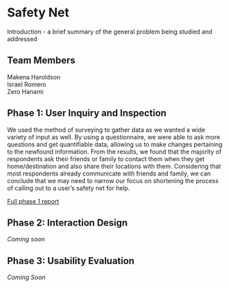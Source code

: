 # Safety Net

Introduction - a brief summary of the general problem being studied and addressed

## Team Members

Makena Haroldson<br/>
Israel Romero<br/>
Zero Hanami<br/>

## Phase 1: User Inquiry and Inspection

We used the method of surveying to gather data as we wanted a wide variety of input as well. By using a questionnaire, we were able to ask more questions and get quantifiable data, allowing us to make changes pertaining to the newfound information.
From the results, we found that the majority of respondents ask their friends or family to contact them when they get home/destination and also share their locations with them. Considering that most respondents already communicate with friends and family, we can conclude that we may need to narrow our focus on shortening the process of calling out to a user’s safety net for help.

[Full phase 1 report](phase1/)

## Phase 2: Interaction Design

*Coming soon*

## Phase 3: Usability Evaluation

*Coming Soon*
